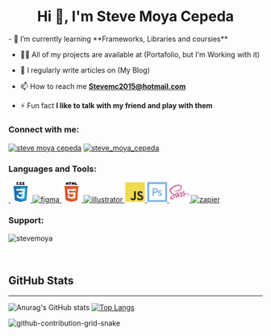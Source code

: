 <h1 align="center">Hi 👋, I'm Steve Moya Cepeda</h1>
- 🌱 I’m currently learning **Frameworks, Libraries and coursies**

- 👨‍💻 All of my projects are available at (Portafolio, but I'm Working with it)

- 📝 I regularly write articles on (My Blog)

- 📫 How to reach me **Stevemc2015@hotmail.com**

- ⚡ Fun fact **I like to talk with my friend and play with them**

<h3 align="left">Connect with me:</h3>
<p align="left">
<a href="https://linkedin.com/in/steve moya cepeda" target="blank"><img align="center" src="https://raw.githubusercontent.com/rahuldkjain/github-profile-readme-generator/master/src/images/icons/Social/linked-in-alt.svg" alt="steve moya cepeda" height="30" width="40" /></a>
<a href="https://instagram.com/steve_moya_cepeda" target="blank"><img align="center" src="https://raw.githubusercontent.com/rahuldkjain/github-profile-readme-generator/master/src/images/icons/Social/instagram.svg" alt="steve_moya_cepeda" height="30" width="40" /></a>
</p>

<h3 align="left">Languages and Tools:</h3>
<p align="left"> <a href="https://getbootstrap.com" target="_blank" rel="noreferrer"> <img  <a href="https://www.w3schools.com/css/" target="_blank" rel="noreferrer"> <img src="https://raw.githubusercontent.com/devicons/devicon/master/icons/css3/css3-original-wordmark.svg" alt="css3" width="40" height="40"/> </a> <a href="https://www.figma.com/" target="_blank" rel="noreferrer"> <img src="https://www.vectorlogo.zone/logos/figma/figma-icon.svg" alt="figma" width="40" height="40"/> </a> <a href="https://www.w3.org/html/" target="_blank" rel="noreferrer"> <img src="https://raw.githubusercontent.com/devicons/devicon/master/icons/html5/html5-original-wordmark.svg" alt="html5" width="40" height="40"/> </a> <a href="https://www.adobe.com/in/products/illustrator.html" target="_blank" rel="noreferrer"> <img src="https://www.vectorlogo.zone/logos/adobe_illustrator/adobe_illustrator-icon.svg" alt="illustrator" width="40" height="40"/> </a> <a href="https://developer.mozilla.org/en-US/docs/Web/JavaScript" target="_blank" rel="noreferrer"> <img src="https://raw.githubusercontent.com/devicons/devicon/master/icons/javascript/javascript-original.svg" alt="javascript" width="40" height="40"/> </a> <a href="https://www.photoshop.com/en" target="_blank" rel="noreferrer"> <img src="https://raw.githubusercontent.com/devicons/devicon/master/icons/photoshop/photoshop-line.svg" alt="photoshop" width="40" height="40"/> </a> <a href="https://sass-lang.com" target="_blank" rel="noreferrer"> <img src="https://raw.githubusercontent.com/devicons/devicon/master/icons/sass/sass-original.svg" alt="sass" width="40" height="40"/> </a> <a href="https://zapier.com" target="_blank" rel="noreferrer"> <img src="https://www.vectorlogo.zone/logos/zapier/zapier-icon.svg" alt="zapier" width="40" height="40"/> </a> </p>

<h3 align="left">Support:</h3>
<p><a href="https://www.buymeacoffee.com/stevemoya"> <img align="left" src="https://cdn.buymeacoffee.com/buttons/v2/default-yellow.png" height="50" width="210" alt="stevemoya" /></a></p><br><br> <br> 


<h2 align="left"> GitHub Stats</h2>

<hr>

![Anurag's GitHub stats](https://github-readme-stats.vercel.app/api?username=SteveMoya&show_icons=true&theme=dark)   [![Top Langs](https://github-readme-stats.vercel.app/api/top-langs/?username=SteveMoya&show_icons=true&theme=dark)](https://github.com/anuraghazra/github-readme-stats)

![github-contribution-grid-snake](https://github.com/SteveMoya/SteveMoya/assets/114698709/b0382bdd-fd7a-47b6-b072-35e247fc51f0)


